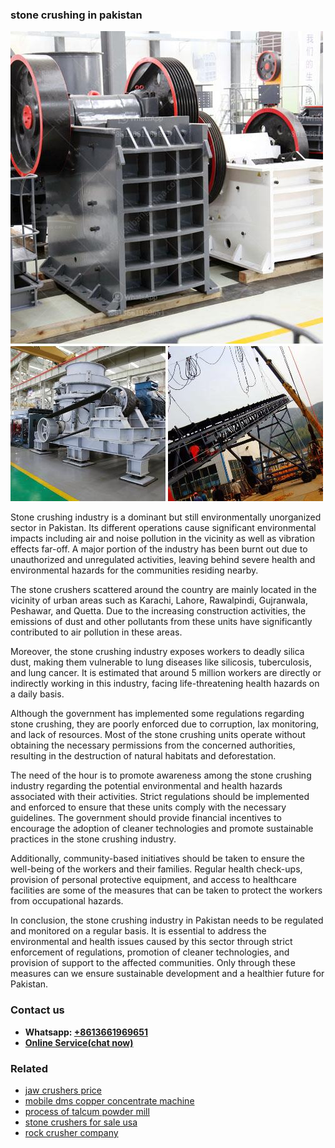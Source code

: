 <h3>stone crushing in pakistan</h3><img src='1708323077.jpg' alt=''><p>Stone crushing industry is a dominant but still environmentally unorganized sector in Pakistan. Its different operations cause significant environmental impacts including air and noise pollution in the vicinity as well as vibration effects far-off. A major portion of the industry has been burnt out due to unauthorized and unregulated activities, leaving behind severe health and environmental hazards for the communities residing nearby.</p><p>The stone crushers scattered around the country are mainly located in the vicinity of urban areas such as Karachi, Lahore, Rawalpindi, Gujranwala, Peshawar, and Quetta. Due to the increasing construction activities, the emissions of dust and other pollutants from these units have significantly contributed to air pollution in these areas.</p><p>Moreover, the stone crushing industry exposes workers to deadly silica dust, making them vulnerable to lung diseases like silicosis, tuberculosis, and lung cancer. It is estimated that around 5 million workers are directly or indirectly working in this industry, facing life-threatening health hazards on a daily basis.</p><p>Although the government has implemented some regulations regarding stone crushing, they are poorly enforced due to corruption, lax monitoring, and lack of resources. Most of the stone crushing units operate without obtaining the necessary permissions from the concerned authorities, resulting in the destruction of natural habitats and deforestation.</p><p>The need of the hour is to promote awareness among the stone crushing industry regarding the potential environmental and health hazards associated with their activities. Strict regulations should be implemented and enforced to ensure that these units comply with the necessary guidelines. The government should provide financial incentives to encourage the adoption of cleaner technologies and promote sustainable practices in the stone crushing industry.</p><p>Additionally, community-based initiatives should be taken to ensure the well-being of the workers and their families. Regular health check-ups, provision of personal protective equipment, and access to healthcare facilities are some of the measures that can be taken to protect the workers from occupational hazards.</p><p>In conclusion, the stone crushing industry in Pakistan needs to be regulated and monitored on a regular basis. It is essential to address the environmental and health issues caused by this sector through strict enforcement of regulations, promotion of cleaner technologies, and provision of support to the affected communities. Only through these measures can we ensure sustainable development and a healthier future for Pakistan.</p><h3>Contact us</h3><ul><li><strong>Whatsapp:&nbsp;<a href="https://wa.me/8613661969651">+8613661969651</a></strong></li><li><a href="https://swt.shibang-china.com/?git&amp;zhl&amp;stone crushing in pakistan"><strong>Online Service(chat now)</strong></a></li></ul><h3>Related</h3><ul><li><a href='jaw crushers price.md'>jaw crushers price</a></li><li><a href='mobile dms copper concentrate machine.md'>mobile dms copper concentrate machine</a></li><li><a href='process of talcum powder mill.md'>process of talcum powder mill</a></li><li><a href='stone crushers for sale usa.md'>stone crushers for sale usa</a></li><li><a href='rock crusher company.md'>rock crusher company</a></li></ul>